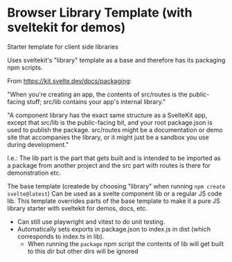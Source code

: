 
# Browser Library Template (with sveltekit for demos)

Starter template for client side libraries

Uses sveltekit's "library" template as a base and therefore has its packaging npm scripts.

From https://kit.svelte.dev/docs/packaging:

"When you're creating an app, the contents of src/routes is the public-facing stuff; src/lib contains your app's internal library."

"A component library has the exact same structure as a SvelteKit app, except that src/lib is the public-facing bit, and your root package.json is used to publish the package. src/routes might be a documentation or demo site that accompanies the library, or it might just be a sandbox you use during development."

I.e.: The lib part is the part that gets built and is intended to be imported as a package from another project and the src part with routes is there for demonstration etc.

The base template (createde by choosing "library" when running `npm create svelte@latest`) Can be used as a svelte component lib or a regular JS code lib. This template overrides parts of the base template to make it a pure JS library starter with sveltekit for demos, docs, etc.

- Can still use playwright and vitest to do unit testing.
- Automatically sets exports in package.json to index.js in dist (which corresponds to index.ts in lib). 
    - When running the `package` npm script the contents of lib will get built to this dir but other dirs will be ignored











